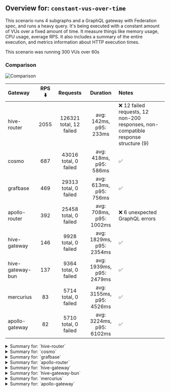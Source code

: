 ## Overview for: `constant-vus-over-time`


This scenario runs 4 subgraphs and a GraphQL gateway with Federation spec, and runs a heavy query. It's being executed with a constant amount of VUs over a fixed amount of time. It measure things like memory usage, CPU usage, average RPS. It also includes a summary of the entire execution, and metrics information about HTTP execution times.


This scenario was running 300 VUs over 60s


### Comparison


<img src="https://imagedelivery.net/KYe9TScr4TldYHA48pczVg/cc8c22ed-9bbb-4bc7-25c3-bcbab79fc500/public" alt="Comparison" />


| Gateway          | RPS ⬇️ |        Requests         |         Duration         | Notes                                                                             |
| :--------------- | :----: | :---------------------: | :----------------------: | :-------------------------------------------------------------------------------- |
| hive-router      |  2055  | 126321 total, 12 failed |  avg: 142ms, p95: 233ms  | ❌ 12 failed requests, 12 non-200 responses, non-compatible response structure (9) |
| cosmo            |  687   |  43016 total, 0 failed  |  avg: 418ms, p95: 586ms  | ✅                                                                                 |
| grafbase         |  469   |  29313 total, 0 failed  |  avg: 613ms, p95: 756ms  | ✅                                                                                 |
| apollo-router    |  392   |  25458 total, 0 failed  | avg: 708ms, p95: 1002ms  | ❌ 6 unexpected GraphQL errors                                                     |
| hive-gateway     |  146   |  9928 total, 0 failed   | avg: 1829ms, p95: 2354ms | ✅                                                                                 |
| hive-gateway-bun |  137   |  9364 total, 0 failed   | avg: 1939ms, p95: 2479ms | ✅                                                                                 |
| mercurius        |   83   |  5714 total, 0 failed   | avg: 3155ms, p95: 4526ms | ✅                                                                                 |
| apollo-gateway   |   82   |  5710 total, 0 failed   | avg: 3224ms, p95: 6102ms | ✅                                                                                 |



<details>
  <summary>Summary for: `hive-router`</summary>

  **K6 Output**




```
     ✗ response code was 200
      ↳  99% — ✓ 125709 / ✗ 12
     ✓ no graphql errors
     ✗ valid response structure
      ↳  99% — ✓ 125712 / ✗ 9

     checks.........................: 99.99% ✓ 377142      ✗ 21    
     data_received..................: 11 GB  180 MB/s
     data_sent......................: 147 MB 2.4 MB/s
     http_req_blocked...............: avg=628.99µs min=1.13µs  med=2.58µs   max=1.45s    p(90)=4.01µs   p(95)=4.79µs   p(99.9)=298.92ms
     http_req_connecting............: avg=624.42µs min=0s      med=0s       max=1.45s    p(90)=0s       p(95)=0s       p(99.9)=298.88ms
     http_req_duration..............: avg=141.5ms  min=1.89ms  med=122.04ms max=2.24s    p(90)=214.98ms p(95)=232.53ms p(99.9)=1.58s   
       { expected_response:true }...: avg=141.46ms min=1.89ms  med=122.04ms max=2.24s    p(90)=214.95ms p(95)=232.5ms  p(99.9)=1.58s   
     http_req_failed................: 0.00%  ✓ 12          ✗ 126309
     http_req_receiving.............: avg=520.93µs min=22.07µs med=44.61µs  max=445.43ms p(90)=281.6µs  p(95)=414.77µs p(99.9)=66.8ms  
     http_req_sending...............: avg=538.92µs min=5.3µs   med=10.22µs  max=820.19ms p(90)=98.07µs  p(95)=134.56µs p(99.9)=76.53ms 
     http_req_tls_handshaking.......: avg=0s       min=0s      med=0s       max=0s       p(90)=0s       p(95)=0s       p(99.9)=0s      
     http_req_waiting...............: avg=140.44ms min=0s      med=121.37ms max=1.9s     p(90)=213.83ms p(95)=231.28ms p(99.9)=1.46s   
     http_reqs......................: 126321 2055.122834/s
     iteration_duration.............: avg=143.15ms min=10.68ms med=122.57ms max=2.83s    p(90)=215.38ms p(95)=233.07ms p(99.9)=1.78s   
     iterations.....................: 125721 2045.361403/s
     success_rate...................: 99.99% ✓ 125709      ✗ 3     
     vus............................: 300    min=0         max=300 
     vus_max........................: 300    min=300       max=300 
```


**Performance Overview**


<img src="https://imagedelivery.net/KYe9TScr4TldYHA48pczVg/67c01b93-aabd-4391-f3a5-d4fb4f719d00/public" alt="Performance Overview" />




**HTTP Overview**


<img src="https://imagedelivery.net/KYe9TScr4TldYHA48pczVg/43bc267f-8399-43b7-f87f-7e2546363300/public" alt="HTTP Overview" />


  </details>

<details>
  <summary>Summary for: `cosmo`</summary>

  **K6 Output**




```
     ✓ response code was 200
     ✓ no graphql errors
     ✓ valid response structure

     checks.........................: 100.00% ✓ 127248     ✗ 0    
     data_received..................: 3.8 GB  60 MB/s
     data_sent......................: 50 MB   800 kB/s
     http_req_blocked...............: avg=283.71µs min=1.27µs  med=2.72µs   max=75.08ms  p(90)=3.97µs   p(95)=5.08µs   p(99.9)=57.97ms
     http_req_connecting............: avg=277.76µs min=0s      med=0s       max=75.05ms  p(90)=0s       p(95)=0s       p(99.9)=57.9ms 
     http_req_duration..............: avg=418.03ms min=2.89ms  med=401.75ms max=3.02s    p(90)=534.6ms  p(95)=586.46ms p(99.9)=2.6s   
       { expected_response:true }...: avg=418.03ms min=2.89ms  med=401.75ms max=3.02s    p(90)=534.6ms  p(95)=586.46ms p(99.9)=2.6s   
     http_req_failed................: 0.00%   ✓ 0          ✗ 43016
     http_req_receiving.............: avg=556.6µs  min=31.71µs med=69.55µs  max=767.16ms p(90)=211.26µs p(95)=492.63µs p(99.9)=76.34ms
     http_req_sending...............: avg=252.23µs min=5.67µs  med=11.18µs  max=1.46s    p(90)=29.96µs  p(95)=128.37µs p(99.9)=12.8ms 
     http_req_tls_handshaking.......: avg=0s       min=0s      med=0s       max=0s       p(90)=0s       p(95)=0s       p(99.9)=0s     
     http_req_waiting...............: avg=417.22ms min=2.79ms  med=401.11ms max=3.02s    p(90)=533.54ms p(95)=584.61ms p(99.9)=2.59s  
     http_reqs......................: 43016   687.612462/s
     iteration_duration.............: avg=425.14ms min=6.45ms  med=403.95ms max=3.19s    p(90)=535.91ms p(95)=588.34ms p(99.9)=2.7s   
     iterations.....................: 42416   678.021438/s
     success_rate...................: 100.00% ✓ 42416      ✗ 0    
     vus............................: 300     min=0        max=300
     vus_max........................: 300     min=300      max=300
```


**Performance Overview**


<img src="https://imagedelivery.net/KYe9TScr4TldYHA48pczVg/54c85ff7-4270-481d-5b55-2730b772fa00/public" alt="Performance Overview" />




**HTTP Overview**


<img src="https://imagedelivery.net/KYe9TScr4TldYHA48pczVg/5c9e2af5-65b0-498c-0172-d62ff7450100/public" alt="HTTP Overview" />


  </details>

<details>
  <summary>Summary for: `grafbase`</summary>

  **K6 Output**




```
     ✓ response code was 200
     ✓ no graphql errors
     ✓ valid response structure

     checks.........................: 100.00% ✓ 86139      ✗ 0    
     data_received..................: 2.6 GB  41 MB/s
     data_sent......................: 34 MB   546 kB/s
     http_req_blocked...............: avg=901.26µs min=1.44µs   med=3.55µs   max=236.43ms p(90)=5.67µs   p(95)=9.52µs   p(99.9)=127.95ms
     http_req_connecting............: avg=890.15µs min=0s       med=0s       max=236.23ms p(90)=0s       p(95)=0s       p(99.9)=127.07ms
     http_req_duration..............: avg=613.43ms min=2.69ms   med=601.27ms max=3.23s    p(90)=711.79ms p(95)=756.35ms p(99.9)=2.87s   
       { expected_response:true }...: avg=613.43ms min=2.69ms   med=601.27ms max=3.23s    p(90)=711.79ms p(95)=756.35ms p(99.9)=2.87s   
     http_req_failed................: 0.00%   ✓ 0          ✗ 29313
     http_req_receiving.............: avg=322.18µs min=27.5µs   med=70.75µs  max=817.74ms p(90)=245.59µs p(95)=529.34µs p(99.9)=22.59ms 
     http_req_sending...............: avg=1.06ms   min=7.04µs   med=13.64µs  max=1.01s    p(90)=120.95µs p(95)=156.38µs p(99.9)=123.13ms
     http_req_tls_handshaking.......: avg=0s       min=0s       med=0s       max=0s       p(90)=0s       p(95)=0s       p(99.9)=0s      
     http_req_waiting...............: avg=612.04ms min=2.64ms   med=600.86ms max=3.01s    p(90)=711.21ms p(95)=755.52ms p(99.9)=2.77s   
     http_reqs......................: 29313   469.479266/s
     iteration_duration.............: avg=628.87ms min=148.32ms med=603.59ms max=3.6s     p(90)=713.93ms p(95)=759.54ms p(99.9)=3.04s   
     iterations.....................: 28713   459.86962/s
     success_rate...................: 100.00% ✓ 28713      ✗ 0    
     vus............................: 300     min=0        max=300
     vus_max........................: 300     min=300      max=300
```


**Performance Overview**


<img src="https://imagedelivery.net/KYe9TScr4TldYHA48pczVg/07051a45-ddd9-4b41-f931-cae13da1f600/public" alt="Performance Overview" />




**HTTP Overview**


<img src="https://imagedelivery.net/KYe9TScr4TldYHA48pczVg/fc2c8fe2-68e2-45a2-c80c-9f2654d88c00/public" alt="HTTP Overview" />


  </details>

<details>
  <summary>Summary for: `apollo-router`</summary>

  **K6 Output**




```
     ✓ response code was 200
     ✗ no graphql errors
      ↳  99% — ✓ 24852 / ✗ 6
     ✓ valid response structure

     checks.........................: 99.99% ✓ 74568      ✗ 6    
     data_received..................: 2.2 GB 35 MB/s
     data_sent......................: 30 MB  457 kB/s
     http_req_blocked...............: avg=450.74µs min=1.6µs   med=3.04µs   max=65.06ms p(90)=4.48µs   p(95)=5.69µs  p(99.9)=57.52ms 
     http_req_connecting............: avg=444.81µs min=0s      med=0s       max=65.01ms p(90)=0s       p(95)=0s      p(99.9)=57.5ms  
     http_req_duration..............: avg=707.89ms min=6.21ms  med=691.91ms max=3.48s   p(90)=908.97ms p(95)=1s      p(99.9)=3.23s   
       { expected_response:true }...: avg=707.89ms min=6.21ms  med=691.91ms max=3.48s   p(90)=908.97ms p(95)=1s      p(99.9)=3.23s   
     http_req_failed................: 0.00%  ✓ 0          ✗ 25458
     http_req_receiving.............: avg=252.6µs  min=32.92µs med=55.23µs  max=1.07s   p(90)=117.04µs p(95)=242.8µs p(99.9)=7.86ms  
     http_req_sending...............: avg=866.73µs min=6.84µs  med=11.73µs  max=1.22s   p(90)=30.66µs  p(95)=125.3µs p(99.9)=165.08ms
     http_req_tls_handshaking.......: avg=0s       min=0s      med=0s       max=0s      p(90)=0s       p(95)=0s      p(99.9)=0s      
     http_req_waiting...............: avg=706.77ms min=6.13ms  med=691.61ms max=3.48s   p(90)=908.52ms p(95)=1s      p(99.9)=3.21s   
     http_reqs......................: 25458  392.789039/s
     iteration_duration.............: avg=727.15ms min=139.7ms med=697.3ms  max=3.84s   p(90)=912.05ms p(95)=1s      p(99.9)=3.44s   
     iterations.....................: 24858  383.531697/s
     success_rate...................: 99.97% ✓ 24852      ✗ 6    
     vus............................: 300    min=0        max=300
     vus_max........................: 300    min=300      max=300
```


**Performance Overview**


<img src="https://imagedelivery.net/KYe9TScr4TldYHA48pczVg/c188a457-0127-474b-3c6d-3a5bba4bb500/public" alt="Performance Overview" />




**HTTP Overview**


<img src="https://imagedelivery.net/KYe9TScr4TldYHA48pczVg/7da44f9f-e109-48c2-c41e-1a0f73fe8a00/public" alt="HTTP Overview" />


  </details>

<details>
  <summary>Summary for: `hive-gateway`</summary>

  **K6 Output**




```
     ✓ response code was 200
     ✓ no graphql errors
     ✓ valid response structure

     checks.........................: 100.00% ✓ 27984      ✗ 0    
     data_received..................: 872 MB  13 MB/s
     data_sent......................: 12 MB   170 kB/s
     http_req_blocked...............: avg=1.24ms   min=1.4µs    med=3.94µs  max=74.99ms p(90)=6.21µs   p(95)=24.61µs  p(99.9)=69.81ms 
     http_req_connecting............: avg=1.23ms   min=0s       med=0s      max=74.96ms p(90)=0s       p(95)=0s       p(99.9)=69.77ms 
     http_req_duration..............: avg=1.82s    min=7.57ms   med=1.92s   max=4.92s   p(90)=2.2s     p(95)=2.35s    p(99.9)=4.66s   
       { expected_response:true }...: avg=1.82s    min=7.57ms   med=1.92s   max=4.92s   p(90)=2.2s     p(95)=2.35s    p(99.9)=4.66s   
     http_req_failed................: 0.00%   ✓ 0          ✗ 9928 
     http_req_receiving.............: avg=461.94µs min=29.04µs  med=79.6µs  max=1.22s   p(90)=145.47µs p(95)=194.57µs p(99.9)=17.76ms 
     http_req_sending...............: avg=1.11ms   min=6.88µs   med=15.71µs max=1.25s   p(90)=38.93µs  p(95)=130.63µs p(99.9)=283.21ms
     http_req_tls_handshaking.......: avg=0s       min=0s       med=0s      max=0s      p(90)=0s       p(95)=0s       p(99.9)=0s      
     http_req_waiting...............: avg=1.82s    min=7.49ms   med=1.92s   max=4.8s    p(90)=2.2s     p(95)=2.35s    p(99.9)=4.64s   
     http_reqs......................: 9928    146.450689/s
     iteration_duration.............: avg=1.95s    min=199.44ms med=1.93s   max=5.19s   p(90)=2.21s    p(95)=2.37s    p(99.9)=5.1s    
     iterations.....................: 9328    137.599922/s
     success_rate...................: 100.00% ✓ 9328       ✗ 0    
     vus............................: 230     min=0        max=300
     vus_max........................: 300     min=300      max=300
```


**Performance Overview**


<img src="https://imagedelivery.net/KYe9TScr4TldYHA48pczVg/54f8a99d-a773-4f74-71dd-9719b99bcd00/public" alt="Performance Overview" />




**HTTP Overview**


<img src="https://imagedelivery.net/KYe9TScr4TldYHA48pczVg/fc07909e-fc39-450d-2ae1-08f44baf2300/public" alt="HTTP Overview" />


  </details>

<details>
  <summary>Summary for: `hive-gateway-bun`</summary>

  **K6 Output**




```
     ✓ response code was 200
     ✓ no graphql errors
     ✓ valid response structure

     checks.........................: 100.00% ✓ 26292      ✗ 0    
     data_received..................: 822 MB  12 MB/s
     data_sent......................: 11 MB   160 kB/s
     http_req_blocked...............: avg=3.08ms   min=1.74µs   med=4.19µs  max=867.46ms p(90)=6.57µs   p(95)=23.61µs  p(99.9)=124.75ms
     http_req_connecting............: avg=2.97ms   min=0s       med=0s      max=135.14ms p(90)=0s       p(95)=0s       p(99.9)=124.14ms
     http_req_duration..............: avg=1.93s    min=7.79ms   med=2.03s   max=5.02s    p(90)=2.31s    p(95)=2.47s    p(99.9)=4.89s   
       { expected_response:true }...: avg=1.93s    min=7.79ms   med=2.03s   max=5.02s    p(90)=2.31s    p(95)=2.47s    p(99.9)=4.89s   
     http_req_failed................: 0.00%   ✓ 0          ✗ 9364 
     http_req_receiving.............: avg=386.47µs min=34.75µs  med=86.12µs max=982.71ms p(90)=154.89µs p(95)=195.62µs p(99.9)=9.41ms  
     http_req_sending...............: avg=1.24ms   min=7.25µs   med=16.74µs max=1.39s    p(90)=41.14µs  p(95)=133µs    p(99.9)=144.25ms
     http_req_tls_handshaking.......: avg=0s       min=0s       med=0s      max=0s       p(90)=0s       p(95)=0s       p(99.9)=0s      
     http_req_waiting...............: avg=1.93s    min=7.74ms   med=2.03s   max=5s       p(90)=2.31s    p(95)=2.47s    p(99.9)=4.88s   
     http_reqs......................: 9364    137.450817/s
     iteration_duration.............: avg=2.08s    min=171.51ms med=2.05s   max=5.31s    p(90)=2.33s    p(95)=2.51s    p(99.9)=5.26s   
     iterations.....................: 8764    128.643631/s
     success_rate...................: 100.00% ✓ 8764       ✗ 0    
     vus............................: 94      min=0        max=300
     vus_max........................: 300     min=300      max=300
```


**Performance Overview**


<img src="https://imagedelivery.net/KYe9TScr4TldYHA48pczVg/21016c52-542c-4e85-31bb-c56656d60000/public" alt="Performance Overview" />




**HTTP Overview**


<img src="https://imagedelivery.net/KYe9TScr4TldYHA48pczVg/26f4d584-6c65-4fb4-cfc6-089b18c49100/public" alt="HTTP Overview" />


  </details>

<details>
  <summary>Summary for: `mercurius`</summary>

  **K6 Output**




```
     ✓ response code was 200
     ✓ no graphql errors
     ✓ valid response structure

     checks.........................: 100.00% ✓ 15342     ✗ 0    
     data_received..................: 502 MB  7.3 MB/s
     data_sent......................: 6.6 MB  97 kB/s
     http_req_blocked...............: avg=2.01ms   min=1.44µs   med=3.55µs  max=68.73ms  p(90)=6.04µs   p(95)=11.27ms  p(99.9)=62.02ms
     http_req_connecting............: avg=2ms      min=0s       med=0s      max=68.7ms   p(90)=0s       p(95)=10.98ms  p(99.9)=61.99ms
     http_req_duration..............: avg=3.15s    min=9.71ms   med=3.49s   max=6.52s    p(90)=4.15s    p(95)=4.52s    p(99.9)=6.4s   
       { expected_response:true }...: avg=3.15s    min=9.71ms   med=3.49s   max=6.52s    p(90)=4.15s    p(95)=4.52s    p(99.9)=6.4s   
     http_req_failed................: 0.00%   ✓ 0         ✗ 5714 
     http_req_receiving.............: avg=562.01µs min=29.33µs  med=70.08µs max=882.34ms p(90)=124.79µs p(95)=151.22µs p(99.9)=57.7ms 
     http_req_sending...............: avg=2.45ms   min=6.34µs   med=14.55µs max=1.27s    p(90)=36.91µs  p(95)=1.26ms   p(99.9)=893.3ms
     http_req_tls_handshaking.......: avg=0s       min=0s       med=0s      max=0s       p(90)=0s       p(95)=0s       p(99.9)=0s     
     http_req_waiting...............: avg=3.15s    min=9.66ms   med=3.49s   max=6.46s    p(90)=4.15s    p(95)=4.51s    p(99.9)=6.37s  
     http_reqs......................: 5714    83.528307/s
     iteration_duration.............: avg=3.53s    min=646.07ms med=3.51s   max=6.71s    p(90)=4.28s    p(95)=4.57s    p(99.9)=6.67s  
     iterations.....................: 5114    74.757396/s
     success_rate...................: 100.00% ✓ 5114      ✗ 0    
     vus............................: 262     min=0       max=300
     vus_max........................: 300     min=300     max=300
```


**Performance Overview**


<img src="https://imagedelivery.net/KYe9TScr4TldYHA48pczVg/e424d54d-0077-4f0b-79f5-7378aef25e00/public" alt="Performance Overview" />




**HTTP Overview**


<img src="https://imagedelivery.net/KYe9TScr4TldYHA48pczVg/33f41e80-cdc0-467e-aed2-400cd9ecc300/public" alt="HTTP Overview" />


  </details>

<details>
  <summary>Summary for: `apollo-gateway`</summary>

  **K6 Output**




```
     ✓ response code was 200
     ✓ no graphql errors
     ✓ valid response structure

     checks.........................: 100.00% ✓ 15330     ✗ 0    
     data_received..................: 502 MB  7.3 MB/s
     data_sent......................: 6.6 MB  96 kB/s
     http_req_blocked...............: avg=1.81ms   min=1.31µs  med=2.96µs  max=59.17ms  p(90)=5.28µs   p(95)=9.06ms   p(99.9)=57.82ms 
     http_req_connecting............: avg=1.8ms    min=0s      med=0s      max=59.13ms  p(90)=0s       p(95)=9.04ms   p(99.9)=57.8ms  
     http_req_duration..............: avg=3.22s    min=9.11ms  med=3.07s   max=9.44s    p(90)=5.2s     p(95)=6.1s     p(99.9)=9.35s   
       { expected_response:true }...: avg=3.22s    min=9.11ms  med=3.07s   max=9.44s    p(90)=5.2s     p(95)=6.1s     p(99.9)=9.35s   
     http_req_failed................: 0.00%   ✓ 0         ✗ 5710 
     http_req_receiving.............: avg=280.16µs min=29.32µs med=55.31µs max=690.64ms p(90)=105.18µs p(95)=125.69µs p(99.9)=21.87ms 
     http_req_sending...............: avg=1.31ms   min=6.11µs  med=11.93µs max=873.12ms p(90)=23.68µs  p(95)=1.31ms   p(99.9)=312.71ms
     http_req_tls_handshaking.......: avg=0s       min=0s      med=0s      max=0s       p(90)=0s       p(95)=0s       p(99.9)=0s      
     http_req_waiting...............: avg=3.22s    min=9.06ms  med=3.06s   max=9.44s    p(90)=5.2s     p(95)=6.1s     p(99.9)=9.33s   
     http_reqs......................: 5710    82.736418/s
     iteration_duration.............: avg=3.6s     min=475.8ms med=3.2s    max=9.57s    p(90)=5.4s     p(95)=6.28s    p(99.9)=9.55s   
     iterations.....................: 5110    74.042573/s
     success_rate...................: 100.00% ✓ 5110      ✗ 0    
     vus............................: 30      min=0       max=300
     vus_max........................: 300     min=300     max=300
```


**Performance Overview**


<img src="https://imagedelivery.net/KYe9TScr4TldYHA48pczVg/9fc280fc-5190-418a-4261-8306b19aef00/public" alt="Performance Overview" />




**HTTP Overview**


<img src="https://imagedelivery.net/KYe9TScr4TldYHA48pczVg/19455ee4-536c-4045-cc95-ce5a47381c00/public" alt="HTTP Overview" />


  </details>